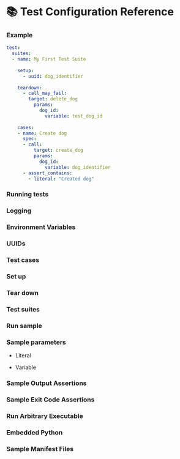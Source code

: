 # 📚 Test Configuration Reference

### Example

```yaml
test:
  suites:
  - name: My First Test Suite
  
    setup:
      - uuid: dog_identifier
        
    teardown:
      - call_may_fail:
        target: delete_dog
          params:
            dog_id:
              variable: test_dog_id
        
    cases:
    - name: Create dog
      spec:
      - call:
          target: create_dog
          params:
            dog_id:
              variable: dog_identifier
      - assert_contains:
        - literal: "Created dog"
```

### Running tests

### Logging

### Environment Variables

### UUIDs

### Test cases

### Set up

### Tear down

### Test suites

### Run sample

### Sample parameters

 - Literal
 
 - Variable

### Sample Output Assertions

### Sample Exit Code Assertions

### Run Arbitrary Executable

### Embedded Python

### Sample Manifest Files
